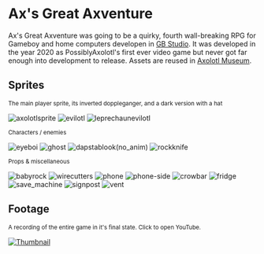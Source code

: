 # Ax's Great Axventure

Ax's Great Axventure was going to be a quirky, fourth wall-breaking RPG for Gameboy and home computers developen in [GB Studio](https://www.gbstudio.dev/). It was developed in the year 2020 as PossiblyAxolotl's first ever video game but never got far enough into development to release. Assets are reused in [Axolotl Museum](/axolotl_museum).

## Sprites

<sub>The main player sprite, its inverted doppleganger, and a dark version with a hat</sub>

![axolotlsprite](https://github.com/PossiblyAxolotl/PossiblyAxolotl-Wiki/assets/76883695/aeb8b323-8eb2-4a96-9f9e-a85adf4a7473)
![evilotl](https://github.com/PossiblyAxolotl/PossiblyAxolotl-Wiki/assets/76883695/4e8c70b8-e416-4723-b709-f17988a8a004)
![leprechaunevilotl](https://github.com/PossiblyAxolotl/PossiblyAxolotl-Wiki/assets/76883695/5da8d89b-8016-427d-a5e2-0d576221bca4)

<sub>Characters / enemies</sub>

![eyeboi](https://github.com/PossiblyAxolotl/PossiblyAxolotl-Wiki/assets/76883695/c3c8a035-4181-4101-aaa9-1c33feb4afd4)
![ghost](https://github.com/PossiblyAxolotl/PossiblyAxolotl-Wiki/assets/76883695/88bd3e16-81a5-4b9e-9197-ad60b3848e3d)
![dapstablook(no_anim)](https://github.com/PossiblyAxolotl/PossiblyAxolotl-Wiki/assets/76883695/01eefe11-6357-4526-abfa-ba4261889825)
![rockknife](https://github.com/PossiblyAxolotl/PossiblyAxolotl-Wiki/assets/76883695/fca28c9a-066f-4f07-9d38-d4526b205d43)


<sub>Props & miscellaneous</sub>

![babyrock](https://github.com/PossiblyAxolotl/PossiblyAxolotl-Wiki/assets/76883695/75525864-edf3-4813-ae09-62e4571f0206)
![wirecutters](https://github.com/PossiblyAxolotl/PossiblyAxolotl-Wiki/assets/76883695/40c93bc4-d979-41d1-b6b1-4a37b2f5f32e)
![phone](https://github.com/PossiblyAxolotl/PossiblyAxolotl-Wiki/assets/76883695/18edb6d6-bd3c-42fc-b7a5-4477516aee03)
![phone-side](https://github.com/PossiblyAxolotl/PossiblyAxolotl-Wiki/assets/76883695/5346506b-a31d-40c0-a8f8-84eabb80348f)
![crowbar](https://github.com/PossiblyAxolotl/PossiblyAxolotl-Wiki/assets/76883695/a0c412ed-bb1b-4985-9103-77f426ef8705)
![fridge](https://github.com/PossiblyAxolotl/PossiblyAxolotl-Wiki/assets/76883695/c524d3b4-b278-4fc0-8940-7f55e0605d57)
![save_machine](https://github.com/PossiblyAxolotl/PossiblyAxolotl-Wiki/assets/76883695/655d0e9f-535a-48ce-918e-a6fa145aa53c)
![signpost](https://github.com/PossiblyAxolotl/PossiblyAxolotl-Wiki/assets/76883695/8539880a-345e-44a6-ba24-db2f06fd2d98)
![vent](https://github.com/PossiblyAxolotl/PossiblyAxolotl-Wiki/assets/76883695/aa00cc14-1f0c-44c0-8f22-ee5ca7c9bd33)

## Footage

<sub>A recording of the entire game in it's final state. Click to open YouTube.</sub>

[![Thumbnail](https://github.com/PossiblyAxolotl/PossiblyAxolotl-Wiki/assets/76883695/874763a9-f9dd-44e2-95bb-c6e6bf5c0006)](https://youtu.be/tfBxIFOeVNI)
